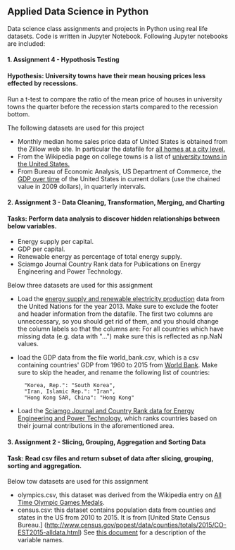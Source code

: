 ## Applied Data Science in Python

Data science class assignments and projects in Python using real life datasets. Code is written in Jupyter Notebook. Following Jupyter notebooks are included:

#### 1. Assignment 4 - Hypothosis Testing
   
#### Hypothesis: University towns have their mean housing prices less effected by recessions. 
  
Run a t-test to compare the ratio of the mean price of houses in university towns the quarter before the recession starts compared to the recession bottom. 
   
The following datasets are used for this project
   * Monthly median home sales price data of United States is obtained from the Zillow web site. 
   In particular the datafile for [all homes at a city level.](http://files.zillowstatic.com/research/public/City/City_Zhvi_AllHomes.csv)
   * From the Wikipedia page on college towns is a list of [university towns in the United States.](https://en.wikipedia.org/wiki/List_of_college_towns#College_towns_in_the_United_States)
   * From Bureau of Economic Analysis, US Department of Commerce, the [GDP over time](http://www.bea.gov/national/index.htm#gdp) of the United States in current dollars 
   (use the chained value in 2009 dollars), in quarterly intervals. 
   
#### 2. Assignment 3 - Data Cleaning, Transformation, Merging, and Charting
  
#### Tasks: Perform data analysis to discover hidden relationships between below variables. 
   * Energy supply per capital.
   * GDP per capital.
   * Renewable energy as percentage of total energy supply.
   * Sciamgo Journal Country Rank data for Publications on Energy Engineering and Power Technology.

Below three datasets are used for this assignment

* Load the [energy supply and renewable electricity production](http://localhost:8888/notebooks/ds_with_python/Energy%20Indicators.xls) data from the United Nations for the year 2013. Make sure to exclude the footer and header information from the datafile. The first two columns are unneccessary, so you should get rid of them, and you should change the column labels so that the columns are:
For all countries which have missing data (e.g. data with "...") make sure this is reflected as np.NaN values.
* load the GDP data from the file world_bank.csv, which is a csv containing countries' GDP from 1960 to 2015 from [World Bank](http://data.worldbank.org/indicator/NY.GDP.MKTP.CD). 
Make sure to skip the header, and rename the following list of countries:
     
    	"Korea, Rep.": "South Korea",     
    	"Iran, Islamic Rep.": "Iran",    
    	"Hong Kong SAR, China": "Hong Kong"
        

* Load the [Sciamgo Journal and Country Rank data for Energy Engineering and Power Technology](http://www.scimagojr.com/countryrank.php?category=2102), which ranks countries based on their journal contributions in the aforementioned area. 

#### 3. Assignment 2 - Slicing, Grouping, Aggregation and Sorting Data

#### Task: Read csv files and return subset of data after slicing, grouping, sorting and aggregation.

Below tow datasets are used for this assignment
* olympics.csv, this dataset was derived from the Wikipedia entry on [All Time Olympic Games Medals](https://en.wikipedia.org/wiki/All-time_Olympic_Games_medal_table). 
* census.csv: this dataset contains population data from counties and states in the US from 2010 to 2015. 
It is from [United State Census Bureau.] (http://www.census.gov/popest/data/counties/totals/2015/CO-EST2015-alldata.html)
See [this document](http://www.census.gov/popest/data/counties/totals/2015/files/CO-EST2015-alldata.pdf) for a description of the variable names.
